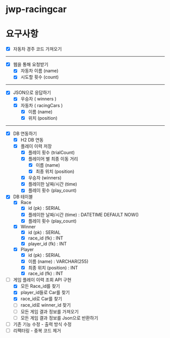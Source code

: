 # jwp-racingcar

# 요구사항

- [x] 자동차 경주 코드 가져오기

---

- [x] 웹을 통해 요청받기
    - [x] 자동차 이름 (name)
    - [x] 시도할 횟수 (count)

---

- [x] JSON으로 응답하기
    - [x] 우승자 ( winners )
    - [x] 자동차 ( racingCars )
        - [x] 이름 (name)
        - [x] 위치 (position)

---

- [x] DB 연동하기
    - [x] H2 DB 연동
    - [x] 플레이 이력 저장
        - [x] 플레이 횟수 (trialCount)
        - [x] 플레이어 별 최종 이동 거리
            - [x] 이름 (name)
            - [x] 최종 위치 (position)
        - [x] 우승자 (winners)
        - [x] 플레이한 날짜/시간 (time)
        - [x] 플레이 횟수 (play_count)

- [x] DB 테이블
    - [x] Race
        - [x] id (pk) : SERIAL
        - [x] 플레이한 날짜/시간 (time) : DATETIME DEFAULT NOW()
        - [x] 플레이 횟수 (play_count)

    - [x] Winner
        - [x] id (pk) : SERIAL
        - [x] race_id (fk) : INT
        - [x] player_id (fk) : INT

    - [x] Player
        - [x] id (pk) : SERIAL
        - [x] 이름 (name) : VARCHAR(255)
        - [x] 최종 위치 (position) : INT
        - [x] race_id (fk) : INT

- [ ] 게임 플레이 이력 조회 API 구현
  - [x] 모든 Race_id를 찾기
  - [x] player_id들로 Car를 찾기
  - [x] race_id로 Car를 찾기
  - [ ] race_id로 winner_id 찾기
  - [ ] 모든 게임 결과 정보를 가져오기
  - [ ] 모든 게임 결과 정보를 Json으로 반환하기
- [ ] 기존 기능 수정 - 출력 방식 수정
- [ ] 리팩터링 - 중복 코드 제거
